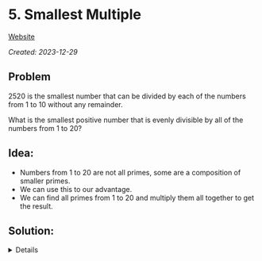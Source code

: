 # 5. Smallest Multiple

[Website](https://projecteuler.net/problem=5)

_Created: 2023-12-29_

## Problem
$2520$ is the smallest number that can be divided by each of the numbers from $1$ to $10$ without any remainder.

What is the smallest positive number that is evenly divisible by all of the numbers from $1$ to $20$?

## Idea:
- Numbers from $1$ to $20$ are not all primes, some are a composition of smaller primes.
- We can use this to our advantage.
- We can find all primes from $1$ to $20$ and multiply them all together to get the result.

## Solution:
<details>
232792560
</details>
